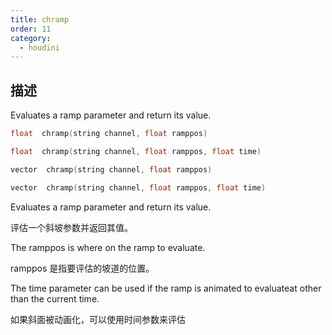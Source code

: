 ```yaml
---
title: chramp
order: 11
category:
  - houdini
---
```

    
## 描述

Evaluates a ramp parameter and return its value.

```c
float  chramp(string channel, float ramppos)
```

```c
float  chramp(string channel, float ramppos, float time)
```

```c
vector  chramp(string channel, float ramppos)
```

```c
vector  chramp(string channel, float ramppos, float time)
```

Evaluates a ramp parameter and return its value.

评估一个斜坡参数并返回其值。

The ramppos is where on the ramp to evaluate.

ramppos 是指要评估的坡道的位置。

The time parameter can be used if the ramp is animated to evaluateat other
than the current time.

如果斜面被动画化，可以使用时间参数来评估
